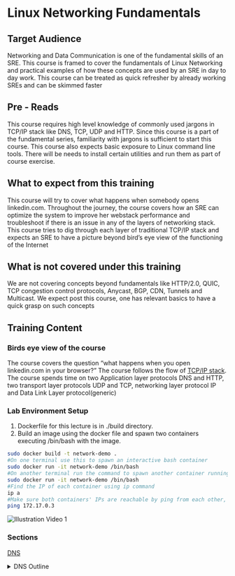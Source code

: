 # Linux Networking Fundamentals

## Target Audience

Networking and Data Communication is one of the fundamental skills of an SRE. This course is framed to cover the fundamentals of Linux Networking and practical examples of how these concepts are used by an SRE in day to day work. This course can be treated as quick refresher by already working SREs and can be skimmed faster

## Pre - Reads

This course requires high level knowledge of commonly used jargons in TCP/IP stack like  DNS, TCP, UDP and HTTP. Since this course is a part of the fundamental series, familiarity with jargons is sufficient to start this course. This course also expects basic exposure to Linux command line tools. There will be needs to install certain utilities and run them as part of course exercise.

## What to expect from this training

This course will try to cover what happens when somebody opens linkedin.com. Throughout the journey, the course covers how an SRE can optimize the system to improve her webstack performance and troubleshoot if there is an issue in any of the layers of networking stack. This course tries to dig through each layer of traditional TCP/IP stack and expects an SRE to have a picture beyond bird’s eye view of the functioning of the Internet

## What is not covered under this training

We are not covering concepts beyond fundamentals like HTTP/2.0, QUIC, TCP congestion control protocols, Anycast, BGP, CDN, Tunnels and Multicast. We expect post this course, one has relevant basics to have a quick grasp on such concepts

## Training Content

### Birds eye view of the course

The course covers the question “what happens when you open linkedin.com in your browser?” The course follows the flow of [TCP/IP stack](https://www.w3.org/People/Frystyk/thesis/TcpIp.html#TCPOSI).
The course spends time on two Application layer protocols DNS and HTTP, two transport layer protocols UDP and TCP, networking layer protocol IP and Data Link Layer protocol(generic)

### Lab Environment Setup

1. Dockerfile for this lecture is in ./build directory.
2. Build an image using the docker file and spawn two containers executing /bin/bash with the image.

```bash
sudo docker build -t network-demo .
#On one terminal use this to spawn an interactive bash container
sudo docker run -it network-demo /bin/bash
#On another terminal run the command to spawn another container running bash
sudo docker run -it network-demo /bin/bash
#Find the IP of each container using ip command
ip a
#Make sure both containers' IPs are reachable by ping from each other, Example
ping 172.17.0.3
```

![Illustration Video 1](https://user-images.githubusercontent.com/1917513/93758395-fdc8b480-fc25-11ea-9703-a0c25870d2b0.gif)

### Sections
[DNS](https://github.com/kalyanceg/POC-Docs/blob/master/Linux-Networking/dns.md)

<details>
<summary> DNS Outline </summary>
<p>

- Domain Names
- Resolvers
- Dig
- Root domains & Authoritative NS
- Types of DNS records

</p>
</details>
